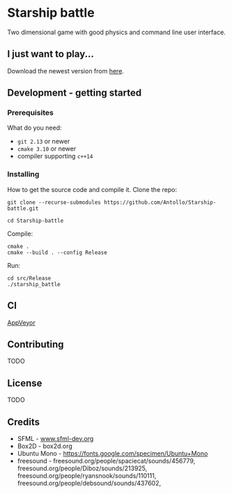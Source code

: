 # Starship battle

Two dimensional game with good physics and command line user interface.

## I just want to play...

Download the newest version from [here](https://ci.appveyor.com/api/projects/antollo/starship-battle/artifacts/src\artifacts.zip?branch=master&job=Image%3A%20Visual%20Studio%202017).

## Development - getting started

### Prerequisites

What do you need:

- `git 2.13` or newer
- `cmake 3.10` or newer
- compiler supporting `c++14`

### Installing

How to get the source code and compile it. Clone the repo:

```
git clone --recurse-submodules https://github.com/Antollo/Starship-battle.git
```

```
cd Starship-battle
```

Compile:

```
cmake .
cmake --build . --config Release
```

Run:

```
cd src/Release
./starship_battle
```

## CI

[AppVeyor](https://ci.appveyor.com/project/Antollo/starship-battle)

## Contributing

TODO

## License

TODO

## Credits

- SFML        - www.sfml-dev.org
- Box2D       - box2d.org
- Ubuntu Mono - https://fonts.google.com/specimen/Ubuntu+Mono
- freesound   - freesound.org/people/spaciecat/sounds/456779,
                freesound.org/people/Diboz/sounds/213925,
                freesound.org/people/ryansnook/sounds/110111,
                freesound.org/people/debsound/sounds/437602,